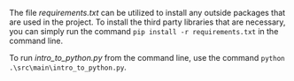 The file <em>requirements.txt</em> can be utilized to install any outside packages that are used in the project. To install the third party libraries that are necessary, you can simply run the command
<code>pip install -r requirements.txt</code> in the command line.

To run <em>intro_to_python.py</em> from the command line, use the command <code>python .\src\main\intro_to_python.py</code>.